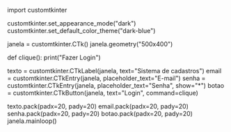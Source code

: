 import customtkinter

customtkinter.set_appearance_mode("dark")
customtkinter.set_default_color_theme("dark-blue")

janela = customtkinter.CTk()
janela.geometry("500x400")

def clique():
    print("Fazer Login")

texto = customtkinter.CTkLabel(janela, text="Sistema de cadastros")
email = customtkinter.CTkEntry(janela,
                               placeholder_text="E-mail")
senha = customtkinter.CTkEntry(janela,
                               placeholder_text="Senha", show="*")
botao = customtkinter.CTkButton(janela, text="Login",
                                command=clique)

texto.pack(padx=20, pady=20)
email.pack(padx=20, pady=20)
senha.pack(padx=20, pady=20)
botao.pack(padx=20, pady=20)
janela.mainloop()

